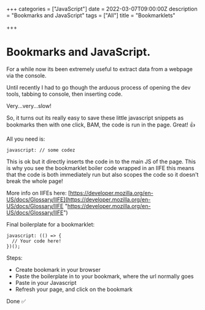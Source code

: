 +++
categories = ["JavaScript"]
date = 2022-03-07T09:00:00Z
description = "Bookmarks and JavaScript"
tags = ["All"]
title = "Bookmarklets"

+++
# Bookmarks and JavaScript.

For a while now its been extremely useful to extract data from a webpage via the console.

Until recently I had to go though the arduous process of opening the dev tools, tabbing to console, then inserting code.

Very...very...slow!

So, it turns out its really easy to save these little javascript snippets as bookmarks then with one click, BAM, the code is run in the page. Great! 👍

All you need is:

    javascript: // some codez

This is ok but it directly inserts the code in to the main JS of the page. This is why you see the bookmarklet boiler code wrapped in an IIFE this means that the code is both immediately run but also scopes the code so it doesn't break the whole page!

More info on IIFEs here: [https://developer.mozilla.org/en-US/docs/Glossary/IIFE](https://developer.mozilla.org/en-US/docs/Glossary/IIFE "https://developer.mozilla.org/en-US/docs/Glossary/IIFE")

Final boilerplate for a bookmarklet:

    javascript: (() => {
      // Your code here!
    })();

Steps:

- Create bookmark in your browser
- Paste the boilerplate in to your bookmark, where the url normally goes
- Paste in your Javascript
- Refresh your page, and click on the bookmark

Done ✅